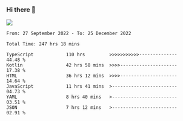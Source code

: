 ### Hi there 👋

<!--<a href="https://github.com/search?o=desc&q=author%3Abushiyi&s=committer-date&type=Commits">-->
<!--    <img align="center" height = "178" src="https://github-readme-stats.vercel.app/api?username=bushiyi&count_private=true&show_icons=true&theme=noctis_minimus&hide=contribs&include_all_commits=true" />-->
<!--</a>-->
<!--<a href="https://github.com/bushiyi?tab=repositories">-->
<!--    <img align="center" height = "178" src="https://github-readme-stats.vercel.app/api/top-langs/?username=bushiyi&count_private=true&theme=noctis_minimus" />-->
<!--</a>-->
 
<!-- [![Ashutosh's github activity graph](https://activity-graph.herokuapp.com/graph?username=bushiyi&theme=react&bg_color=1B2932&point=698B69&line=698B69)](https://github.com/ashutosh00710/github-readme-activity-graph)
 -->


![](https://raw.githubusercontent.com/bushiyi/bushiyi/master/assets/github-contribution-grid-snake.svg)

<!--START_SECTION:waka-->

```text
From: 27 September 2022 - To: 25 December 2022

Total Time: 247 hrs 18 mins

TypeScript            110 hrs         >>>>>>>>>>>--------------   44.48 %
Kotlin                42 hrs 58 mins  >>>>---------------------   17.38 %
HTML                  36 hrs 12 mins  >>>>---------------------   14.64 %
JavaScript            11 hrs 41 mins  >------------------------   04.73 %
YAML                  8 hrs 40 mins   >------------------------   03.51 %
JSON                  7 hrs 12 mins   >------------------------   02.91 %
```

<!--END_SECTION:waka-->

